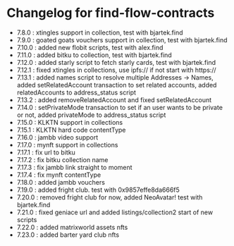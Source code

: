 # Changelog for find-flow-contracts

 - 7.8.0 : xtingles support in collection, test with bjartek.find
 - 7.9.0 : goated goats vouchers support in collection, test with bjartek.find
 - 7.10.0 : added new flobit scripts, test with alex.find
 - 7.11.0 : added bitku to collection, test with bjartek.find
 - 7.12.0 : added starly script to fetch starly cards, test with bjartek.find
 - 7.12.1 : fixed xtingles in collections, use ipfs:// if not start with https://
 - 7.13.1 : added names script to resolve multiple Addresses -> Names, added setRelatedAccount transaction to set related accounts, added relatedAccounts to address_status script
 - 7.13.2 : added removeRelatedAccount and fixed setRelatedAccount
 - 7.14.0 : setPrivateMode transaction to set if an user wants to be private or not, added privateMode to address_status script
 - 7.15.0 : KLKTN support in collections
 - 7.15.1 : KLKTN hard code contentType
 - 7.16.0 : jambb video support
 - 7.17.0 : mynft support in collections
 - 7.17.1 : fix url to bitku
 - 7.17.2 : fix bitku collection name
 - 7.17.3 : fix jambb link straight to moment
 - 7.17.4 : fix mynft contentType
 - 7.18.0 : added jambb vouchers
 - 7.19.0 : added fright club.  test with  0x9857effe8da666f5
 - 7.20.0 : removed fright club for now, added NeoAvatar! test with bjartek.find
 - 7.21.0 : fixed geniace url and added listings/collection2 start of new scripts
 - 7.22.0 : added matrixworld assets nfts
 - 7.23.0 : added barter yard club nfts

